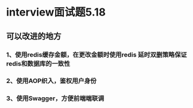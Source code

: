# interview面试题5.18
## 可以改进的地方
### 1、使用redis缓存金额，在更改金额时使用redis 延时双删策略保证redis和数据库的一致性
### 2、使用AOP织入，鉴权用户身份
### 3、使用Swagger，方便前端端联调
